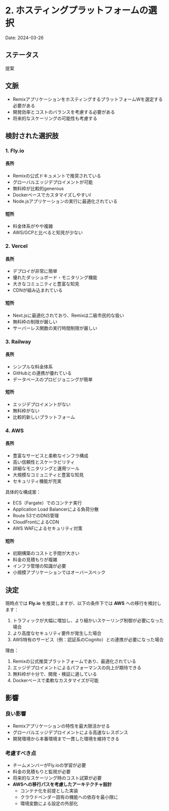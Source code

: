 # 2. ホスティングプラットフォームの選択

Date: 2024-03-26

## ステータス

提案

## 文脈

- RemixアプリケーションをホスティングするプラットフォームWを選定する必要がある
- 開発効率とコストのバランスを考慮する必要がある
- 将来的なスケーリングの可能性も考慮する

## 検討された選択肢

### 1. Fly.io

#### 長所
- Remixの公式ドキュメントで推奨されている
- グローバルエッジデプロイメントが可能
- 無料枠が比較的generous
- DockerベースでカスタマイズしやすいI
- Node.jsアプリケーションの実行に最適化されている

#### 短所
- 料金体系がやや複雑
- AWS/GCPと比べると知見が少ない

### 2. Vercel

#### 長所
- デプロイが非常に簡単
- 優れたダッシュボード・モニタリング機能
- 大きなコミュニティと豊富な知見
- CDNが組み込まれている

#### 短所
- Next.jsに最適化されており、Remixは二級市民的な扱い
- 無料枠の制限が厳しい
- サーバーレス関数の実行時間制限が厳しい

### 3. Railway

#### 長所
- シンプルな料金体系
- GitHubとの連携が優れている
- データベースのプロビジョニングが簡単

#### 短所
- エッジデプロイメントがない
- 無料枠がない
- 比較的新しいプラットフォーム

### 4. AWS

#### 長所
- 豊富なサービスと柔軟なインフラ構成
- 高い信頼性とスケーラビリティ
- 詳細なモニタリングと運用ツール
- 大規模なコミュニティと豊富な知見
- セキュリティ機能が充実

具体的な構成案：
- ECS（Fargate）でのコンテナ実行
- Application Load Balancerによる負荷分散
- Route 53でのDNS管理
- CloudFrontによるCDN
- AWS WAFによるセキュリティ対策

#### 短所
- 初期構築のコストと手間が大きい
- 料金の見積もりが複雑
- インフラ管理の知識が必要
- 小規模アプリケーションではオーバースペック

## 決定

現時点では **Fly.io** を推奨しますが、以下の条件下では **AWS** への移行を検討します：

1. トラフィックが大幅に増加し、より細かいスケーリング制御が必要になった場合
2. より高度なセキュリティ要件が発生した場合
3. AWS特有のサービス（例：認証系のCognito）との連携が必要になった場合

理由：
1. Remixの公式推奨プラットフォームであり、最適化されている
2. エッジデプロイメントによるパフォーマンスの向上が期待できる
3. 無料枠が十分で、開発・検証に適している
4. Dockerベースで柔軟なカスタマイズが可能

## 影響

### 良い影響
- Remixアプリケーションの特性を最大限活かせる
- グローバルエッジデプロイメントによる高速なレスポンス
- 開発環境から本番環境まで一貫した環境を維持できる

### 考慮すべき点
- チームメンバーがFly.ioの学習が必要
- 料金の見積もりと監視が必要
- 将来的なスケーリング時のコスト試算が必要
- **AWSへの移行パスを考慮したアーキテクチャ設計**
  - コンテナ化を前提とした実装
  - クラウドベンダー固有の機能への依存を最小限に
  - 環境変数による設定の外部化 
